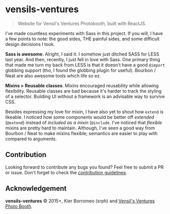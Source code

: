 # vensils-ventures
> Website for Vensil's Ventures Photobooth, built with ReactJS.

I've made countless experiments with Sass in this project. If you will, I have a few points to note: the good sides, THE painful sides, and some difficult design decisions I took.

**Sass is awesome**. Alright, I said it. I somehow just ditched SASS for LESS last year. And then, recently, I just fell in love with Sass. One primary thing that made me turn my back from LESS is that it doesn't have a good `@import` globbing support (tho, I found the globbing plugin for useful). Bourbon / Neat are also awesome tools which life so ez.

**Mixins > Reusable classes**. Mixins encouraged reusability while allowing flexibility. Reusable classes are bad because it's harder to track the styling of a selector. Building UI without a framework is an advisable way to survive CSS.

Besides expressing my love for mixin, I have also yet to shout how `extend` is likeable. I noticed how some components would be better off *extended* (`@extend`) instead of *included as a mixin* (`@include`. I've noticed that *flexible* mixins are pretty hard to maintain. Although, I've seen a good way from Bourbon / Neat to make mixins flexible; semantics are easier to play with compared to arguments.

## Contribution
Looking forward to contribute any bugs you found? Feel free to submit a PR or issue. Don't forget to check the [contribution guidelines](CONTRIBUTING.md).

## Acknowledgement
**vensils-ventures** © 2015+, Kier Borromeo (srph) and [Vensil's Ventures Photo Booth](https://www.facebook.com/vensilsventuresPHOTOBOOTH).

